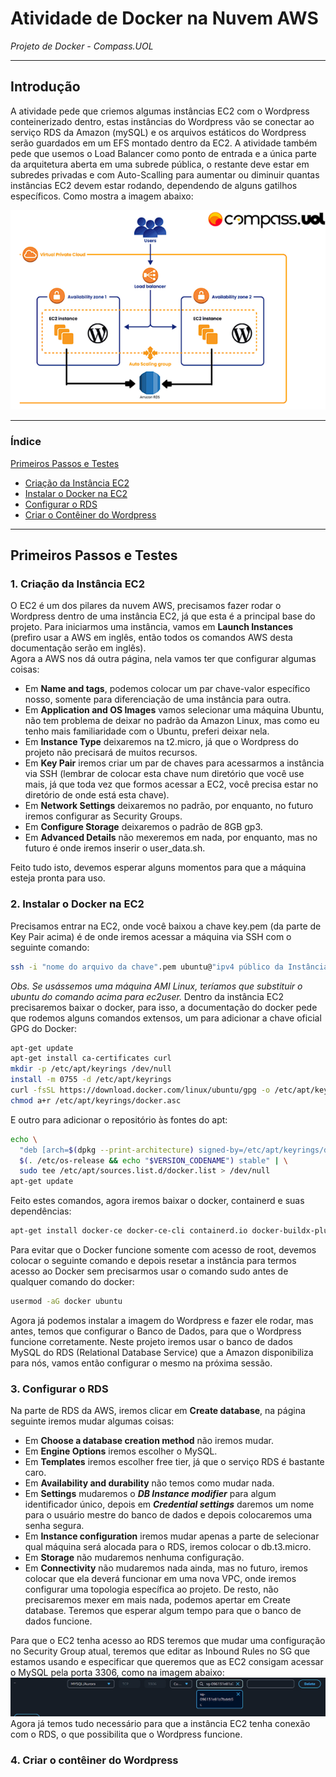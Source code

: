 # Atividade de Docker na Nuvem AWS
_Projeto de Docker - Compass.UOL_

---

## Introdução

A atividade pede que criemos algumas instâncias EC2 com o Wordpress conteinerizado dentro, estas instâncias do Wordpress vão se conectar ao serviço RDS da Amazon (mySQL) e os arquivos estáticos do Wordpress serão guardados em um EFS montado dentro da EC2. A atividade também pede que usemos o Load Balancer como ponto de entrada e a única parte da arquitetura aberta em uma subrede pública, o restante deve estar em subredes privadas e com Auto-Scalling para aumentar ou diminuir quantas instâncias EC2 devem estar rodando, dependendo de alguns gatilhos específicos. Como mostra a imagem abaixo: 
    
![Topologia da Nuvem AWS que a atividade pede](imgs/image.png)

---

### Índice

[Primeiros Passos e Testes](#primeiros-passos-e-testes)
- [Criação da Instância EC2](#1-criação-da-instância-ec2)
- [Instalar o Docker na EC2](#2-instalar-o-docker-na-ec2)
- [Configurar o RDS](#3-configurar-o-rds)
- [Criar o Contêiner do Wordpress](#4-criar-o-contêiner-do-wordpress)

---

## Primeiros Passos e Testes

### 1. Criação da Instância EC2

O EC2 é um dos pilares da nuvem AWS, precisamos fazer rodar o Wordpress dentro de uma instância EC2, já que esta é a principal base do projeto. Para iniciarmos uma instância, vamos em **Launch Instances** (prefiro usar a AWS em inglês, então todos os comandos AWS desta documentação serão em inglês).   
Agora a AWS nos dá outra página, nela vamos ter que configurar algumas coisas:
- Em **Name and tags**, podemos colocar um par chave-valor específico nosso, somente para diferenciação de uma instância para outra.
- Em **Application and OS Images** vamos selecionar uma máquina Ubuntu, não tem problema de deixar no padrão da Amazon Linux, mas como eu tenho mais familiaridade com o Ubuntu, preferi deixar nela.
- Em **Instance Type** deixaremos na t2.micro, já que o Wordpress do projeto não precisará de muitos recursos.
- Em **Key Pair** iremos criar um par de chaves para acessarmos a instância via SSH (lembrar de colocar esta chave num diretório que você use mais, já que toda vez que formos acessar a EC2, você precisa estar no diretório de onde está esta chave).
- Em **Network Settings** deixaremos no padrão, por enquanto, no futuro iremos configurar as Security Groups.
- Em **Configure Storage** deixaremos o padrão de 8GB gp3.
- Em **Advanced Details** não mexeremos em nada, por enquanto, mas no futuro é onde iremos inserir o user_data.sh. 

Feito tudo isto, devemos esperar alguns momentos para que a máquina esteja pronta para uso.

### 2. Instalar o Docker na EC2

Precisamos entrar na EC2, onde você baixou a chave key.pem (da parte de Key Pair acima) é de onde iremos acessar a máquina via SSH com o seguinte comando:
```bash
ssh -i "nome do arquivo da chave".pem ubuntu@"ipv4 público da Instância EC2"
 ``` 
 _Obs. Se usássemos uma máquina AMI Linux, teríamos que substituir o ubuntu do comando acima para ec2user._
Dentro da instância EC2 precisaremos baixar o docker, para isso, a documentação do docker pede que rodemos alguns comandos extensos, um para adicionar a chave oficial GPG do Docker:
``` bash
apt-get update
apt-get install ca-certificates curl
mkdir -p /etc/apt/keyrings /dev/null
install -m 0755 -d /etc/apt/keyrings
curl -fsSL https://download.docker.com/linux/ubuntu/gpg -o /etc/apt/keyrings/docker.asc
chmod a+r /etc/apt/keyrings/docker.asc
``` 
E outro para adicionar o repositório às fontes do apt:
``` bash
echo \
  "deb [arch=$(dpkg --print-architecture) signed-by=/etc/apt/keyrings/docker.asc] https://download.docker.com/linux/ubuntu \
  $(. /etc/os-release && echo "$VERSION_CODENAME") stable" | \
  sudo tee /etc/apt/sources.list.d/docker.list > /dev/null
apt-get update
```
Feito estes comandos, agora iremos baixar o docker, containerd e suas dependências:
``` bash
apt-get install docker-ce docker-ce-cli containerd.io docker-buildx-plugin docker-compose-plugin -y
```

Para evitar que o Docker funcione somente com acesso de root, devemos colocar o seguinte comando e depois resetar a instância para termos acesso ao Docker sem precisarmos usar o comando sudo antes de qualquer comando do docker:
``` bash
usermod -aG docker ubuntu
``` 
Agora já podemos instalar a imagem do Wordpress e fazer ele rodar, mas antes, temos que configurar o Banco de Dados, para que o Wordpress funcione corretamente. Neste projeto iremos usar o banco de dados MySQL do RDS (Relational Database Service) que a Amazon disponibiliza para nós, vamos então configurar o mesmo na próxima sessão.

### 3. Configurar o RDS

Na parte de RDS da AWS, iremos clicar em **Create database**, na página seguinte iremos mudar algumas coisas:
- Em **Choose a database creation method** não iremos mudar.
- Em **Engine Options** iremos escolher o MySQL.
- Em **Templates** iremos escolher free tier, já que o serviço RDS é bastante caro.
- Em **Availability and durability** não temos como mudar nada.
- Em **Settings** mudaremos o _**DB Instance modifier**_ para algum identificador único, depois em _**Credential settings**_ daremos um nome para o usuário mestre do banco de dados e depois colocaremos uma senha segura.
- Em **Instance configuration** iremos mudar apenas a parte de selecionar qual máquina será alocada para o RDS, iremos colocar o db.t3.micro.
- Em **Storage** não mudaremos nenhuma configuração.
- Em **Connectivity** não mudaremos nada ainda, mas no futuro, iremos colocar que ela deverá funcionar em uma nova VPC, onde iremos configurar uma topologia específica ao projeto.
De resto, não precisaremos mexer em mais nada, podemos apertar em Create database.
Teremos que esperar algum tempo para que o banco de dados funcione.

Para que o EC2 tenha acesso ao RDS teremos que mudar uma configuração no Security Group atual, teremos que editar as Inbound Rules no SG que estamos usando e especificar que queremos que as EC2 consigam acessar o MySQL pela porta 3306, como na imagem abaixo:
![Imagem de exemplo do RDS](imgs/image2.png)
Agora já temos tudo necessário para que a instância EC2 tenha conexão com o RDS, o que possibilita que o Wordpress funcione.

### 4. Criar o contêiner do Wordpress




